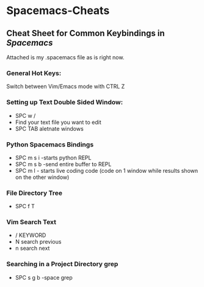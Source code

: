 # Spacemacs-Cheats
## Cheat Sheet for Common Keybindings in *Spacemacs*

Attached is my .spacemacs file as is right now.


### General Hot Keys:

Switch between Vim/Emacs mode with
CTRL Z


### Setting up Text Double Sided Window:
* SPC w /
* Find your text file you want to edit    
* SPC TAB aletnate windows

### Python Spacemacs Bindings
* SPC m s i -starts python REPL
* SPC m s b -send entire buffer to REPL
* SPC m l   - starts live coding code (code on 1 window while results shown on the other window)

### File Directory Tree
* SPC f T


### Vim Search Text
* / KEYWORD
* N search previous
* n search next

### Searching in a Project Directory grep
* SPC s g b -space grep 





